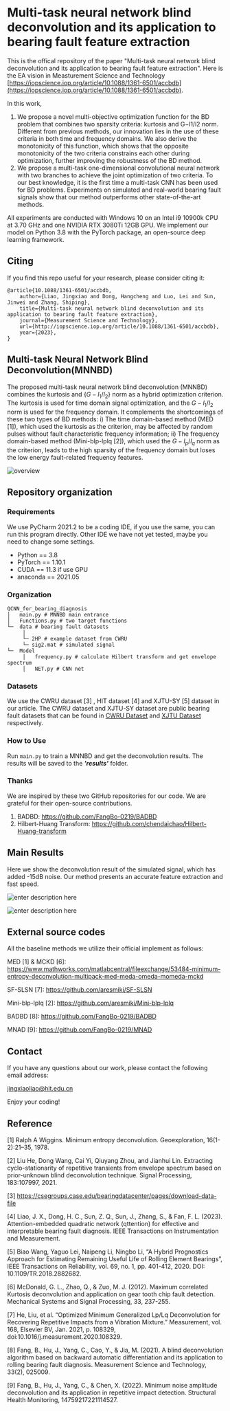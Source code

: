 # Multi-task neural network blind deconvolution and its application to bearing fault feature extraction
This is the offical repository of the paper "Multi-task neural network blind deconvolution and its application to bearing fault feature extraction". Here is the EA vision in Measturement Science and Technology [https://iopscience.iop.org/article/10.1088/1361-6501/accbdb](https://iopscience.iop.org/article/10.1088/1361-6501/accbdb).

In this work,

1. We propose a novel multi-objective optimization function for the BD problem that combines two sparsity criteria: kurtosis and G−l1/l2 norm. Different from previous methods, our innovation lies in the use of these criteria in both time and frequency domains. We also derive the monotonicity of this function, which shows that the opposite monotonicity of the two criteria constrains each other during optimization, further improving the robustness of the BD method.
2. We propose a multi-task one-dimensional convolutional neural network with two branches to achieve the joint optimization of two criteria. To our best knowledge, it is the first time a multi-task CNN has been used for BD problems. Experiments on simulated and real-world bearing fault signals show that our method outperforms other state-of-the-art methods.



All experiments are conducted with Windows 10 on an Intel i9 10900k CPU at 3.70 GHz and one NVIDIA RTX 3080Ti 12GB GPU. We implement our model on Python 3.8 with the PyTorch package, an open-source deep learning framework.  

## Citing
If you find this repo useful for your research, please consider citing it:
```
@article{10.1088/1361-6501/accbdb,
	author={Liao, Jingxiao and Dong, Hangcheng and Luo, Lei and Sun, Jinwei and Zhang, Shiping},
	title={Multi-task neural network blind deconvolution and its application to bearing fault feature extraction},
	journal={Measurement Science and Technology},
	url={http://iopscience.iop.org/article/10.1088/1361-6501/accbdb},
	year={2023},
}
```



## Multi-task Neural Network Blind Deconvolution(MNNBD)

The proposed multi-task neural network blind deconvolution (MNNBD) combines the kurtosis and {$G-l_1/l_2$} norm as a hybrid optimization criterion. The kurtosis is used for time domain signal optimization, and the $G-l_1/l_2$ norm is used for the frequency domain. It complements the shortcomings of these two types of BD methods: i) The time domain-based method (MED [1]), which used the kurtosis as the criterion, may be affected by random pulses without fault characteristic frequency information; ii) The frequency domain-based method (Mini-blp-lplq [2]), which used the $G-l_p/l_q$ norm as the criterion, leads to the high sparsity of the frequency domain but loses the low energy fault-related frequency features. 

![overview](https://raw.githubusercontent.com/asdvfghg/image/master/QCNN/overview.png)




## Repository organization

### Requirements
We use PyCharm 2021.2 to be a coding IDE, if you use the same, you can run this program directly. Other IDE we have not yet tested, maybe you need to change some settings.
* Python == 3.8
* PyTorch == 1.10.1
* CUDA == 11.3 if use GPU
* anaconda == 2021.05
 
### Organization
```
QCNN_for_bearing_diagnosis
│   main.py # MNNBD main entrance
│   Functions.py # two target functions
└─  data # bearing fault datasets 
     │   
     └─ 2HP # example dataset from CWRU
	 └─ sig2.mat # simulated signal
└─  Model
     │   frequency.py # calculate Hilbert transform and get envelope spectrum
     │   NET.py # CNN net
```

### Datasets
We use the CWRU dataset [3] , HIT dataset [4] and XJTU-SY [5] dataset in our article. The CWRU dataset and XJTU-SY dataset are public bearing fault datasets that can be found in [CWRU Dataset](https://github.com/s-whynot/CWRU-dataset) and [XJTU Dataset](https://github.com/WangBiaoXJTU/xjtu-sy-bearing-datasets) respectively.

### How to Use
 
Run ```main.py``` to train a MNNBD and get the deconvolution results. The results will be saved to the ***'results'*** folder.
 
### Thanks
We are inspired by these two GitHub repositories for our code. We are  grateful for their open-source contributions.
1. BADBD: https://github.com/FangBo-0219/BADBD
2. Hilbert-Huang Transform: https://github.com/chendaichao/Hilbert-Huang-transform

## Main Results
Here we show the deconvolution result of the simulated signal, which has added -15dB noise. Our method presents an accurate feature extraction and fast speed.

![enter description here](https://raw.githubusercontent.com/asdvfghg/image/master/QCNN/results.png)

![enter description here](https://raw.githubusercontent.com/asdvfghg/image/master/QCNN/resultstable.png)


## External source codes
All the baseline methods we utilize their official implement as follows:

 MED [1] \& MCKD [6]: https://www.mathworks.com/matlabcentral/fileexchange/53484-minimum-entropy-deconvolution-multipack-med-meda-omeda-momeda-mckd

SF-SLSN [7]: https://github.com/aresmiki/SF-SLSN

Mini-blp-lplq [2]: https://github.com/aresmiki/Mini-blp-lplq

BADBD [8]: https://github.com/FangBo-0219/BADBD

MNAD [9]: https://github.com/FangBo-0219/MNAD


## Contact
If you have any questions about our work, please contact the following email address:

jingxiaoliao@hit.edu.cn

Enjoy your coding!
## Reference
[1] Ralph A Wiggins. Minimum entropy deconvolution. Geoexploration, 16(1-2):21–35, 1978.

[2] Liu He, Dong Wang, Cai Yi, Qiuyang Zhou, and Jianhui Lin. Extracting cyclo-stationarity of repetitive transients from envelope spectrum based on prior-unknown blind deconvolution technique. Signal Processing, 183:107997, 2021.

[3] https://csegroups.case.edu/bearingdatacenter/pages/download-data-file

[4] Liao, J. X., Dong, H. C., Sun, Z. Q., Sun, J., Zhang, S., & Fan, F. L. (2023). Attention-embedded quadratic network (qttention) for effective and interpretable bearing fault diagnosis. IEEE Transactions on Instrumentation and Measurement.

[5] Biao Wang, Yaguo Lei, Naipeng Li, Ningbo Li, “A Hybrid Prognostics Approach for Estimating Remaining Useful Life of Rolling Element Bearings”, IEEE Transactions on Reliability, vol. 69, no. 1, pp. 401-412, 2020. DOI: 10.1109/TR.2018.2882682.

[6] McDonald, G. L., Zhao, Q., & Zuo, M. J. (2012). Maximum correlated Kurtosis deconvolution and application on gear tooth chip fault detection. Mechanical Systems and Signal Processing, 33, 237-255.

[7] He, Liu, et al. “Optimized Minimum Generalized Lp/Lq Deconvolution for Recovering Repetitive Impacts from a Vibration Mixture.” Measurement, vol. 168, Elsevier BV, Jan. 2021, p. 108329, doi:10.1016/j.measurement.2020.108329.

[8] Fang, B., Hu, J., Yang, C., Cao, Y., & Jia, M. (2021). A blind deconvolution algorithm based on backward automatic differentiation and its application to rolling bearing fault diagnosis. Measurement Science and Technology, 33(2), 025009.

[9] Fang, B., Hu, J., Yang, C., & Chen, X. (2022). Minimum noise amplitude deconvolution and its application in repetitive impact detection. Structural Health Monitoring, 14759217221114527.
